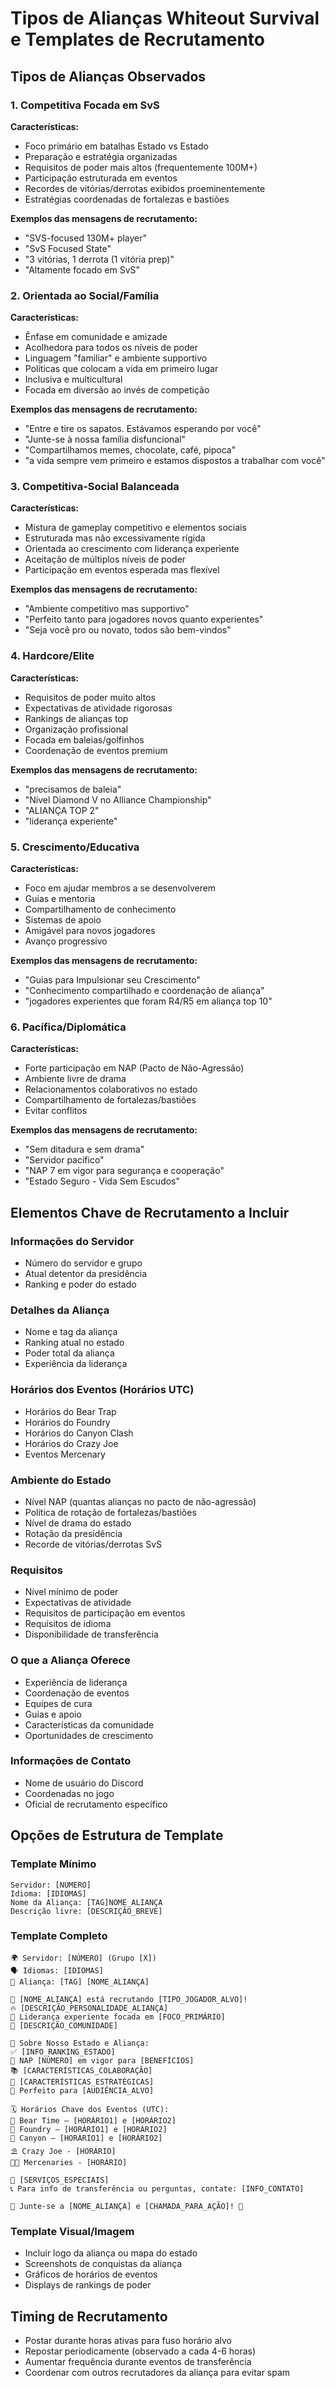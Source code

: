 # Tipos de Alianças Whiteout Survival e Templates de Recrutamento

## Tipos de Alianças Observados

### 1. **Competitiva Focada em SvS**
**Características:**
- Foco primário em batalhas Estado vs Estado
- Preparação e estratégia organizadas
- Requisitos de poder mais altos (frequentemente 100M+)
- Participação estruturada em eventos
- Recordes de vitórias/derrotas exibidos proeminentemente
- Estratégias coordenadas de fortalezas e bastiões

**Exemplos das mensagens de recrutamento:**
- "SVS-focused 130M+ player"
- "SvS Focused State"
- "3 vitórias, 1 derrota (1 vitória prep)"
- "Altamente focado em SvS"

### 2. **Orientada ao Social/Família**
**Características:**
- Ênfase em comunidade e amizade
- Acolhedora para todos os níveis de poder
- Linguagem "familiar" e ambiente supportivo
- Políticas que colocam a vida em primeiro lugar
- Inclusiva e multicultural
- Focada em diversão ao invés de competição

**Exemplos das mensagens de recrutamento:**
- "Entre e tire os sapatos. Estávamos esperando por você"
- "Junte-se à nossa família disfuncional"
- "Compartilhamos memes, chocolate, café, pipoca"
- "a vida sempre vem primeiro e estamos dispostos a trabalhar com você"

### 3. **Competitiva-Social Balanceada**
**Características:**
- Mistura de gameplay competitivo e elementos sociais
- Estruturada mas não excessivamente rígida
- Orientada ao crescimento com liderança experiente
- Aceitação de múltiplos níveis de poder
- Participação em eventos esperada mas flexível

**Exemplos das mensagens de recrutamento:**
- "Ambiente competitivo mas supportivo"
- "Perfeito tanto para jogadores novos quanto experientes"
- "Seja você pro ou novato, todos são bem-vindos"

### 4. **Hardcore/Elite**
**Características:**
- Requisitos de poder muito altos
- Expectativas de atividade rigorosas
- Rankings de alianças top
- Organização profissional
- Focada em baleias/golfinhos
- Coordenação de eventos premium

**Exemplos das mensagens de recrutamento:**
- "precisamos de baleia"
- "Nível Diamond V no Alliance Championship"
- "ALIANÇA TOP 2"
- "liderança experiente"

### 5. **Crescimento/Educativa**
**Características:**
- Foco em ajudar membros a se desenvolverem
- Guias e mentoria
- Compartilhamento de conhecimento
- Sistemas de apoio
- Amigável para novos jogadores
- Avanço progressivo

**Exemplos das mensagens de recrutamento:**
- "Guias para Impulsionar seu Crescimento"
- "Conhecimento compartilhado e coordenação de aliança"
- "jogadores experientes que foram R4/R5 em aliança top 10"

### 6. **Pacífica/Diplomática**
**Características:**
- Forte participação em NAP (Pacto de Não-Agressão)
- Ambiente livre de drama
- Relacionamentos colaborativos no estado
- Compartilhamento de fortalezas/bastiões
- Evitar conflitos

**Exemplos das mensagens de recrutamento:**
- "Sem ditadura e sem drama"
- "Servidor pacífico"
- "NAP 7 em vigor para segurança e cooperação"
- "Estado Seguro - Vida Sem Escudos"

## Elementos Chave de Recrutamento a Incluir

### **Informações do Servidor**
- Número do servidor e grupo
- Atual detentor da presidência
- Ranking e poder do estado

### **Detalhes da Aliança**
- Nome e tag da aliança
- Ranking atual no estado
- Poder total da aliança
- Experiência da liderança

### **Horários dos Eventos (Horários UTC)**
- Horários do Bear Trap
- Horários do Foundry
- Horários do Canyon Clash
- Horários do Crazy Joe
- Eventos Mercenary

### **Ambiente do Estado**
- Nível NAP (quantas alianças no pacto de não-agressão)
- Política de rotação de fortalezas/bastiões
- Nível de drama do estado
- Rotação da presidência
- Recorde de vitórias/derrotas SvS

### **Requisitos**
- Nível mínimo de poder
- Expectativas de atividade
- Requisitos de participação em eventos
- Requisitos de idioma
- Disponibilidade de transferência

### **O que a Aliança Oferece**
- Experiência de liderança
- Coordenação de eventos
- Equipes de cura
- Guias e apoio
- Características da comunidade
- Oportunidades de crescimento

### **Informações de Contato**
- Nome de usuário do Discord
- Coordenadas no jogo
- Oficial de recrutamento específico

## Opções de Estrutura de Template

### **Template Mínimo**
```
Servidor: [NÚMERO]
Idioma: [IDIOMAS]
Nome da Aliança: [TAG]NOME_ALIANÇA
Descrição livre: [DESCRIÇÃO_BREVE]
```

### **Template Completo**
```
🌍 Servidor: [NÚMERO] (Grupo [X])
🗣️ Idiomas: [IDIOMAS]
🏰 Aliança: [TAG] [NOME_ALIANÇA]

🚀 [NOME_ALIANÇA] está recrutando [TIPO_JOGADOR_ALVO]!
🔥 [DESCRIÇÃO_PERSONALIDADE_ALIANÇA]
🐉 Liderança experiente focada em [FOCO_PRIMÁRIO]
💬 [DESCRIÇÃO_COMUNIDADE]

📌 Sobre Nosso Estado e Aliança:
✅ [INFO_RANKING_ESTADO]
🤝 NAP [NÚMERO] em vigor para [BENEFÍCIOS]
📚 [CARACTERÍSTICAS_COLABORAÇÃO]
🏯 [CARACTERÍSTICAS_ESTRATÉGICAS]
💪 Perfeito para [AUDIÊNCIA_ALVO]

🗓️ Horários Chave dos Eventos (UTC):
🐻 Bear Time – [HORÁRIO1] e [HORÁRIO2]
🔱 Foundry – [HORÁRIO1] e [HORÁRIO2]
👹 Canyon – [HORÁRIO1] e [HORÁRIO2]
⛱️ Crazy Joe - [HORÁRIO]
🧑‍🌾 Mercenaries - [HORÁRIO]

💉 [SERVIÇOS_ESPECIAIS]
📞 Para info de transferência ou perguntas, contate: [INFO_CONTATO]

🌟 Junte-se a [NOME_ALIANÇA] e [CHAMADA_PARA_AÇÃO]! 🌟
```

### **Template Visual/Imagem**
- Incluir logo da aliança ou mapa do estado
- Screenshots de conquistas da aliança
- Gráficos de horários de eventos
- Displays de rankings de poder

## Timing de Recrutamento
- Postar durante horas ativas para fuso horário alvo
- Repostar periodicamente (observado a cada 4-6 horas)
- Aumentar frequência durante eventos de transferência
- Coordenar com outros recrutadores da aliança para evitar spam